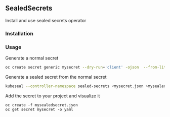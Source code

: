 ## SealedSecrets

Install and use sealed secrets operator


### Installation



### Usage

Generate a normal secret

```bash
oc create secret generic mysecret --dry-run='client' -ojson  --from-literal=password=mypassword | kubeseal --controller-namespace sealed-secrets > mysealedsecret.json
```

Generate a sealed secret from the normal secret
```bash
kubeseal --controller-namespace sealed-secrets <mysecret.json >mysealedsecret.json
```

Add the secret to your project and visualize it
```
oc create -f mysealedsecret.json
oc get secret mysecret -o yaml
```

